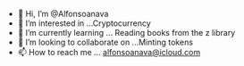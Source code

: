 - 👋 Hi, I’m @Alfonsoanava
- 👀 I’m interested in ...Cryptocurrency
- 🌱 I’m currently learning ... Reading books from the z library
- 💞️ I’m looking to collaborate on ...Minting tokens
- 📫 How to reach me ... alfonsoanava@icloud.com

<!---
Alfonsoanava/Alfonsoanava is a ✨ special ✨ repository because its `README.md` (this file) appears on your GitHub profile.
You can click the Preview link to take a look at your changes.
--->


